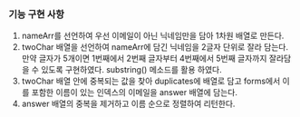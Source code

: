 ### 기능 구현 사항

1. nameArr를 선언하여 우선 이메일이 아닌 닉네임만을 담아 1차원 배열로 만든다.
2. twoChar 배열을 선언하여 nameArr에 담긴 닉네임을 2글자 단위로 잘라 담는다. 만약 글자가 5개이면 1번째에서 2번째 글자부터 4번째에서 5번째 글자까지 잘라담을 수 있도록 구현하였다. substring() 메소드를 활용 하였다.
3. twoChar 배열 안에 중복되는 값을 찾아 duplicates에 배열로 담고 forms에서 이를 포함한 이름이 있는 인덱스의 이메일을 answer 배열에 담는다.
4. answer 배열의 중복을 제거하고 이름 순으로 정렬하여 리턴한다.